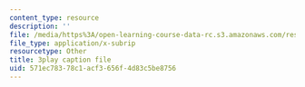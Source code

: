 ```yaml
---
content_type: resource
description: ''
file: /media/https%3A/open-learning-course-data-rc.s3.amazonaws.com/res-6-012-introduction-to-probability-spring-2018/571ec78378c1acf3656f4d83c5be8756_strrrdJivco.srt
file_type: application/x-subrip
resourcetype: Other
title: 3play caption file
uid: 571ec783-78c1-acf3-656f-4d83c5be8756
---
```

